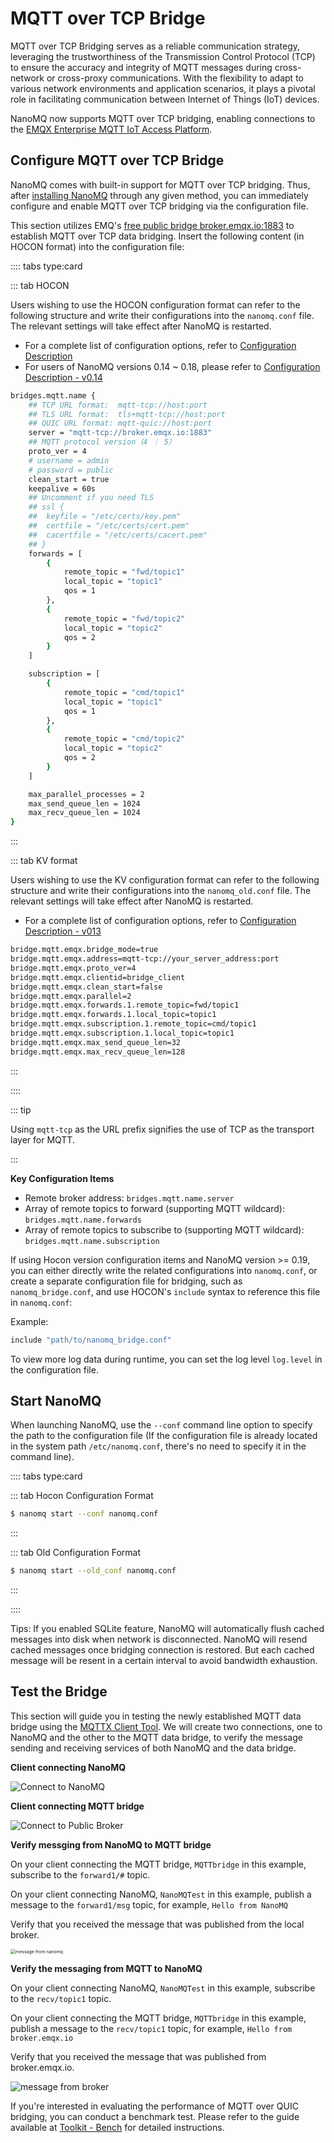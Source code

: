 # MQTT over TCP Bridge

MQTT over TCP Bridging serves as a reliable communication strategy, leveraging the trustworthiness of the Transmission Control Protocol (TCP) to ensure the accuracy and integrity of MQTT messages during cross-network or cross-proxy communications. With the flexibility to adapt to various network environments and application scenarios, it plays a pivotal role in facilitating communication between Internet of Things (IoT) devices. 

NanoMQ now supports MQTT over TCP bridging, enabling connections to the [EMQX Enterprise MQTT IoT Access Platform](https://www.emqx.com/products/emqx).

## Configure MQTT over TCP Bridge

NanoMQ comes with built-in support for MQTT over TCP bridging. Thus, after [installing NanoMQ](../installation/introduction.md) through any given method, you can immediately configure and enable MQTT over TCP bridging via the configuration file.

This section utilizes EMQ's [free public bridge broker.emqx.io:1883](https://www.emqx.com/en/mqtt/public-mqtt5-broker) to establish MQTT over TCP data bridging. Insert the following content (in HOCON format) into the configuration file:

:::: tabs type:card

::: tab HOCON

Users wishing to use the HOCON configuration format can refer to the following structure and write their configurations into the `nanomq.conf` file. The relevant settings will take effect after NanoMQ is restarted.

- For a complete list of configuration options, refer to [Configuration Description](../config-description/bridges.md)
- For users of NanoMQ versions 0.14 ~ 0.18, please refer to [Configuration Description - v0.14](../config-description/v014.md)

```bash
bridges.mqtt.name {
	## TCP URL format:  mqtt-tcp://host:port
	## TLS URL format:  tls+mqtt-tcp://host:port
	## QUIC URL format: mqtt-quic://host:port
	server = "mqtt-tcp://broker.emqx.io:1883"
	## MQTT protocol version（4 ｜ 5）
	proto_ver = 4
	# username = admin
	# password = public
	clean_start = true
	keepalive = 60s
	## Uncomment if you need TLS
	## ssl {
	## 	keyfile = "/etc/certs/key.pem"
	## 	certfile = "/etc/certs/cert.pem"
	## 	cacertfile = "/etc/certs/cacert.pem"
	## }
	forwards = [
		{
			remote_topic = "fwd/topic1"
			local_topic = "topic1"
			qos = 1
		},
		{
			remote_topic = "fwd/topic2"
			local_topic = "topic2"
			qos = 2
		}
	]

	subscription = [
		{
			remote_topic = "cmd/topic1"
			local_topic = "topic1"
			qos = 1
		},
		{
			remote_topic = "cmd/topic2"
			local_topic = "topic2"
			qos = 2
		}
	]

	max_parallel_processes = 2 
	max_send_queue_len = 1024
	max_recv_queue_len = 1024
}
```
:::

::: tab KV format

Users wishing to use the KV configuration format can refer to the following structure and write their configurations into the `nanomq_old.conf` file. The relevant settings will take effect after NanoMQ is restarted.

- For a complete list of configuration options, refer to [Configuration Description - v013](../config-description/v013.md)

```bash
bridge.mqtt.emqx.bridge_mode=true
bridge.mqtt.emqx.address=mqtt-tcp://your_server_address:port
bridge.mqtt.emqx.proto_ver=4
bridge.mqtt.emqx.clientid=bridge_client
bridge.mqtt.emqx.clean_start=false
bridge.mqtt.emqx.parallel=2
bridge.mqtt.emqx.forwards.1.remote_topic=fwd/topic1
bridge.mqtt.emqx.forwards.1.local_topic=topic1
bridge.mqtt.emqx.subscription.1.remote_topic=cmd/topic1
bridge.mqtt.emqx.subscription.1.local_topic=topic1
bridge.mqtt.emqx.max_send_queue_len=32
bridge.mqtt.emqx.max_recv_queue_len=128
```

:::

::::

::: tip

Using `mqtt-tcp` as the URL prefix signifies the use of TCP as the transport layer for MQTT.

:::

**Key Configuration Items**

- Remote broker address: `bridges.mqtt.name.server`
- Array of remote topics to forward (supporting MQTT wildcard): `bridges.mqtt.name.forwards`
- Array of remote topics to subscribe to (supporting MQTT wildcard): `bridges.mqtt.name.subscription`

If using Hocon version configuration items and NanoMQ version >= 0.19, you can either directly write the related configurations into `nanomq.conf`, or create a separate configuration file for bridging, such as `nanomq_bridge.conf`, and use HOCON's `include` syntax to reference this file in `nanomq.conf`:

Example:

```bash
include "path/to/nanomq_bridge.conf" 
```

To view more log data during runtime, you can set the log level `log.level` in the configuration file.

## Start NanoMQ

When launching NanoMQ, use the `--conf` command line option to specify the path to the configuration file (If the configuration file is already located in the system path `/etc/nanomq.conf`, there's no need to specify it in the command line).

:::: tabs type:card

::: tab Hocon Configuration Format

```bash
$ nanomq start --conf nanomq.conf
```

:::

::: tab Old Configuration Format

```bash
$ nanomq start --old_conf nanomq.conf
```

:::

::::

Tips: If you enabled SQLite feature, NanoMQ will automatically flush cached messages into disk when network is disconnected. NanoMQ will resend cached messages once bridging connection is restored. But each cached message will be resent in a certain interval to avoid bandwidth exhaustion.

## Test the Bridge

This section will guide you in testing the newly established MQTT data bridge using the [MQTTX Client Tool](https://mqttx.app/). We will create two connections, one to NanoMQ and the other to the MQTT data bridge, to verify the message sending and receiving services of both NanoMQ and the data bridge.

**Client connecting NanoMQ**

![Connect to NanoMQ](./assets/connect-nanomq.png)

**Client connecting MQTT bridge**

![Connect to Public Broker](./assets/connect-public-broker.png)

**Verify messging from NanoMQ to MQTT bridge**

On your client connecting the MQTT bridge, `MQTTbridge` in this example, subscribe to the `forward1/#` topic.

On your client connecting NanoMQ, `NanoMQTest` in this example, publish a message to the `forward1/msg` topic, for example, `Hello from NanoMQ`

Verify that you received the message that was published from the local broker.

<img src="./assets/hellofromnano.png" alt="message from nanomq" style="zoom:50%;" />

**Verify the messaging from MQTT to NanoMQ**

On your client connecting NanoMQ, `NanoMQTest` in this example, subscribe to the `recv/topic1` topic.

On your client connecting the MQTT bridge, `MQTTbridge` in this example, publish a message to the `recv/topic1` topic, for example, `Hello from broker.emqx.io`

Verify that you received the message that was published from broker.emqx.io.

![message from broker](./assets/hellofrombroker.png)

If you're interested in evaluating the performance of MQTT over QUIC bridging, you can conduct a benchmark test. Please refer to the guide available at [Toolkit - Bench](../toolkit/bench.md) for detailed instructions.
